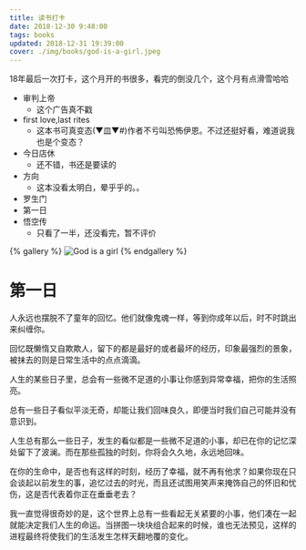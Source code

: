 ```yaml
---
title: 读书打卡
date: 2018-12-30 9:48:00
tags: books
updated: 2018-12-31 19:39:00
cover: ./img/books/god-is-a-girl.jpeg
---
```



18年最后一次打卡，这个月开的书很多，看完的倒没几个，这个月有点滑雪哈哈


- 审判上帝
    - 这个广告真不戳
- first love,last rites
    - 这本书可真变态(▼皿▼#)作者不亏叫恐怖伊恩。不过还挺好看，难道说我也是个变态？
- 今日店休
    - 还不错，书还是要读的
- 方向
    - 这本没看太明白，晕乎乎的。。
- 罗生门
- 第一日
- 悟空传
    - 只看了一半，还没看完，暂不评价

{% gallery %}
![God is a girl](./img/books/god-is-a-girl.jpeg)
{% endgallery %}

# 第一日

人永远也摆脱不了童年的回忆。他们就像鬼魂一样，等到你成年以后，时不时跳出来纠缠你。

回忆既懒惰又自欺欺人，留下的都是最好的或者最坏的经历，印象最强烈的景象，被抹去的则是日常生活中的点点滴滴。

人生的某些日子里，总会有一些微不足道的小事让你感到异常幸福，把你的生活照亮。

总有一些日子看似平淡无奇，却能让我们回味良久，即便当时我们自己可能并没有意识到。

人生总有那么一些日子，发生的看似都是一些微不足道的小事，却已在你的记忆深处留下了波澜。而在那些孤独的时刻，你将会久久地，永远地回味。

在你的生命中，是否也有这样的时刻，经历了幸福，就不再有他求？如果你现在只会谈起以前发生的事，追忆过去的时光，而且还试图用笑声来掩饰自己的怀旧和忧伤，这是否代表着你正在垂垂老去？

我一直觉得很奇妙的是，这个世界上总有一些看起无关紧要的小事，他们凑在一起就能决定我们人生的命运。当拼图一块块组合起来的时候，谁也无法预见，这样的进程最终将使我们的生活发生怎样天翻地覆的变化。
